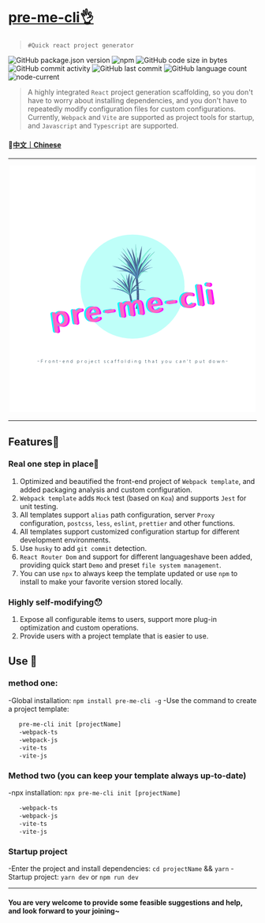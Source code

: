 # [pre-me-cli👌](https://github.com/baiziyu-fe/pre-me-cli)

>`#Quick react project generator`

![GitHub package.json version](https://img.shields.io/github/package-json/v/baiziyu-fe/pre-me-cli) ![npm](https://img.shields.io/npm/dw/pre-me-cli) ![GitHub code size in bytes](https://img.shields.io/github/languages/code-size/baiziyu-fe/pre-me-cli) ![GitHub commit activity](https://img.shields.io/github/commit-activity/w/baiziyu-fe/pre-me-cli) ![GitHub last commit](https://img.shields.io/github/last-commit/baiziyu-fe/pre-me-cli) ![GitHub language count](https://img.shields.io/github/languages/count/baiziyu-fe/pre-me-cli) ![node-current](https://img.shields.io/node/v/react)


> A highly integrated `React` project generation scaffolding, so you don't have to worry about installing dependencies, and you don't have to repeatedly modify configuration files for custom configurations.
> Currently, `Webpack` and `Vite` are supported as project tools for startup, and `Javascript` and `Typescript` are supported.

#### 📎[中文｜Chinese](./README_zh.md)

---

<div align="center">
  <img src="./images/logo.png">
</div>

---

## Features🎉

### Real one step in place👏

1. Optimized and beautified the front-end project of `Webpack template`, and added packaging analysis and custom configuration.
2. `Webpack template` adds `Mock` test (based on `Koa`) and supports `Jest` for unit testing.
3. All templates support `alias` path configuration, server `Proxy` configuration, `postcss`, `less`, `eslint`, `prettier` and other functions.
4. All templates support customized configuration startup for different development environments.
5. Use `husky` to add `git commit` detection.
6. `React Router Dom` and support for different languages ​​have been added, providing quick start `Demo` and preset `file system management`.
7. You can use `npx` to always keep the template updated or use `npm` to install to make your favorite version stored locally.

### Highly self-modifying😯

1. Expose all configurable items to users, support more plug-in optimization and custom operations.
2. Provide users with a project template that is easier to use.

## Use 🔧

### method one:
   -Global installation: `npm install pre-me-cli -g`
   -Use the command to create a project template:

  ```
     pre-me-cli init [projectName]
     -webpack-ts
     -webpack-js
     -vite-ts
     -vite-js
  ```
### Method two (you can keep your template always up-to-date)
  -npx installation: `npx pre-me-cli init [projectName]`
  ```
     -webpack-ts
     -webpack-js
     -vite-ts
     -vite-js
  ```
### Startup project

-Enter the project and install dependencies: `cd projectName` && `yarn`
-Startup project: `yarn dev` or `npm run dev`


---

#### You are very welcome to provide some feasible suggestions and help, and look forward to your joining~
